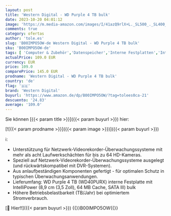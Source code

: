 ```yaml
---
layout: post
title: 'Western Digital - WD Purple 4 TB bulk'
date: 2023-10-20 04:01:12
image: 'https://m.media-amazon.com/images/I/41azQ9rlX+L._SL500_._SL400_.jpg'
comments: true
category: ofertas
author: 'tole.es'
slug: 'B00IMPO5OW-de Western Digital - WD Purple 4 TB bulk'
sku: 'B00IMPO5OW-de'
tags: [ 'Computer & Zubehör','Datenspeicher','Interne Festplatten','Interner Speicher','western digital','🇩🇪', ]
actualPrice: 109.0 EUR
currency: EUR
price: 109.0
comparePrice: 145.0 EUR
prodname: 'Western Digital - WD Purple 4 TB bulk'
country: 'de'
flag: '🇩🇪'
brand: 'Western Digital'
buyurl: 'https://www.amazon.de/dp/B00IMPO5OW/?tag=tolees0ca-21'
descuento: '24.83'
average: '109.0'
---
```


Sie können [{{< param title >}}]({{< param buyurl >}}) hier:

[![{{< param prodname >}}]({{< param image >}})]({{< param buyurl >}})

ℹ️:

- Unterstützung für Netzwerk-Videorekorder-Überwachungssysteme mit mehr als acht Laufwerkschächten für bis zu 64 HD-Kameras.
- Speziell auf Netzwerk-Videorekorder-Überwachungssysteme ausgelegt (und rückwärtskompatibel mit DVR-Systemen).
- Aus anlaufbeständigen Komponenten gefertigt - für optimalen Schutz in typischen Überwachungsanwendungen.
- Lieferumfang: WD Purple 4 TB (WD40PURX) interne Festplatte mit IntelliPower (8,9 cm (3,5 Zoll), 64 MB Cache, SATA III) bulk
- Höhere Betriebsbelastbarkeit (TB/Jahr) bei optimiertem Stromverbrauch.

[🛒 Hier!!]({{< param buyurl >}})
{{<world>}}B00IMPO5OW{{</world>}}
